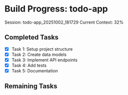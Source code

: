 # Build Progress: todo-app
Session: todo-app_20251002_181729
Current Context: 32%

## Completed Tasks
- [x] Task 1: Setup project structure
- [x] Task 2: Create data models
- [x] Task 3: Implement API endpoints
- [x] Task 4: Add tests
- [x] Task 5: Documentation

## Remaining Tasks
